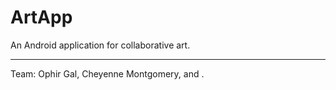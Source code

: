 # ArtApp
An Android application for collaborative art.
<hr>
Team: Ophir Gal, Cheyenne Montgomery, and .